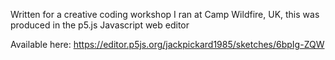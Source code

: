 Written for a creative coding workshop I ran at Camp Wildfire, UK, this was produced in the p5.js Javascript web editor

Available here: https://editor.p5js.org/jackpickard1985/sketches/6bpIg-ZQW
